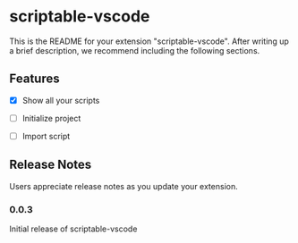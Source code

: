 # scriptable-vscode

This is the README for your extension "scriptable-vscode". After writing up a brief description, we recommend including the following sections.

## Features

 - [x] Show all your scripts
 - [ ] Initialize project
 - [ ] Import script


## Release Notes

Users appreciate release notes as you update your extension.

### 0.0.3

Initial release of scriptable-vscode
